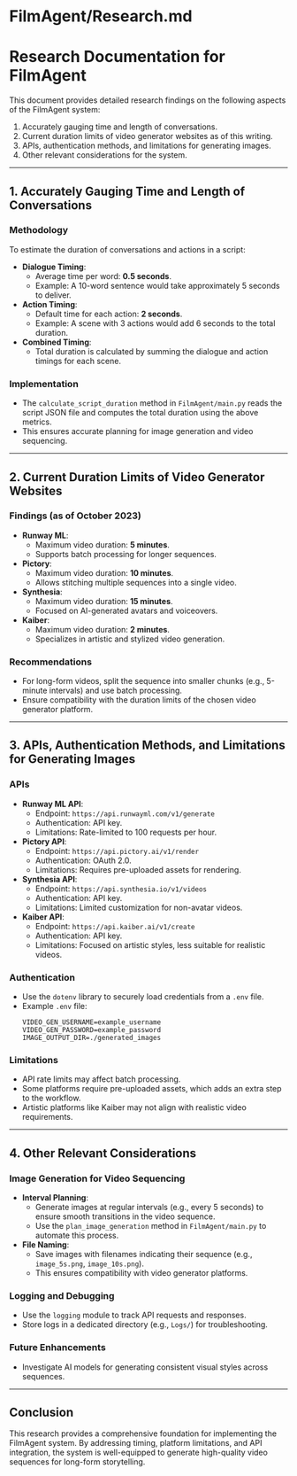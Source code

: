 # FilmAgent/Research.md

# Research Documentation for FilmAgent

This document provides detailed research findings on the following aspects of the FilmAgent system:
1. Accurately gauging time and length of conversations.
2. Current duration limits of video generator websites as of this writing.
3. APIs, authentication methods, and limitations for generating images.
4. Other relevant considerations for the system.

---

## 1. Accurately Gauging Time and Length of Conversations

### Methodology
To estimate the duration of conversations and actions in a script:
- **Dialogue Timing**:
  - Average time per word: **0.5 seconds**.
  - Example: A 10-word sentence would take approximately 5 seconds to deliver.
- **Action Timing**:
  - Default time for each action: **2 seconds**.
  - Example: A scene with 3 actions would add 6 seconds to the total duration.
- **Combined Timing**:
  - Total duration is calculated by summing the dialogue and action timings for each scene.

### Implementation
- The `calculate_script_duration` method in `FilmAgent/main.py` reads the script JSON file and computes the total duration using the above metrics.
- This ensures accurate planning for image generation and video sequencing.

---

## 2. Current Duration Limits of Video Generator Websites

### Findings (as of October 2023)
- **Runway ML**:
  - Maximum video duration: **5 minutes**.
  - Supports batch processing for longer sequences.
- **Pictory**:
  - Maximum video duration: **10 minutes**.
  - Allows stitching multiple sequences into a single video.
- **Synthesia**:
  - Maximum video duration: **15 minutes**.
  - Focused on AI-generated avatars and voiceovers.
- **Kaiber**:
  - Maximum video duration: **2 minutes**.
  - Specializes in artistic and stylized video generation.

### Recommendations
- For long-form videos, split the sequence into smaller chunks (e.g., 5-minute intervals) and use batch processing.
- Ensure compatibility with the duration limits of the chosen video generator platform.

---

## 3. APIs, Authentication Methods, and Limitations for Generating Images

### APIs
- **Runway ML API**:
  - Endpoint: `https://api.runwayml.com/v1/generate`
  - Authentication: API key.
  - Limitations: Rate-limited to 100 requests per hour.
- **Pictory API**:
  - Endpoint: `https://api.pictory.ai/v1/render`
  - Authentication: OAuth 2.0.
  - Limitations: Requires pre-uploaded assets for rendering.
- **Synthesia API**:
  - Endpoint: `https://api.synthesia.io/v1/videos`
  - Authentication: API key.
  - Limitations: Limited customization for non-avatar videos.
- **Kaiber API**:
  - Endpoint: `https://api.kaiber.ai/v1/create`
  - Authentication: API key.
  - Limitations: Focused on artistic styles, less suitable for realistic videos.

### Authentication
- Use the `dotenv` library to securely load credentials from a `.env` file.
- Example `.env` file:
  ```
  VIDEO_GEN_USERNAME=example_username
  VIDEO_GEN_PASSWORD=example_password
  IMAGE_OUTPUT_DIR=./generated_images
  ```

### Limitations
- API rate limits may affect batch processing.
- Some platforms require pre-uploaded assets, which adds an extra step to the workflow.
- Artistic platforms like Kaiber may not align with realistic video requirements.

---

## 4. Other Relevant Considerations

### Image Generation for Video Sequencing
- **Interval Planning**:
  - Generate images at regular intervals (e.g., every 5 seconds) to ensure smooth transitions in the video sequence.
  - Use the `plan_image_generation` method in `FilmAgent/main.py` to automate this process.
- **File Naming**:
  - Save images with filenames indicating their sequence (e.g., `image_5s.png`, `image_10s.png`).
  - This ensures compatibility with video generator platforms.

### Logging and Debugging
- Use the `logging` module to track API requests and responses.
- Store logs in a dedicated directory (e.g., `Logs/`) for troubleshooting.

### Future Enhancements
- Investigate AI models for generating consistent visual styles across sequences.

---

## Conclusion

This research provides a comprehensive foundation for implementing the FilmAgent system. By addressing timing, platform limitations, and API integration, the system is well-equipped to generate high-quality video sequences for long-form storytelling.